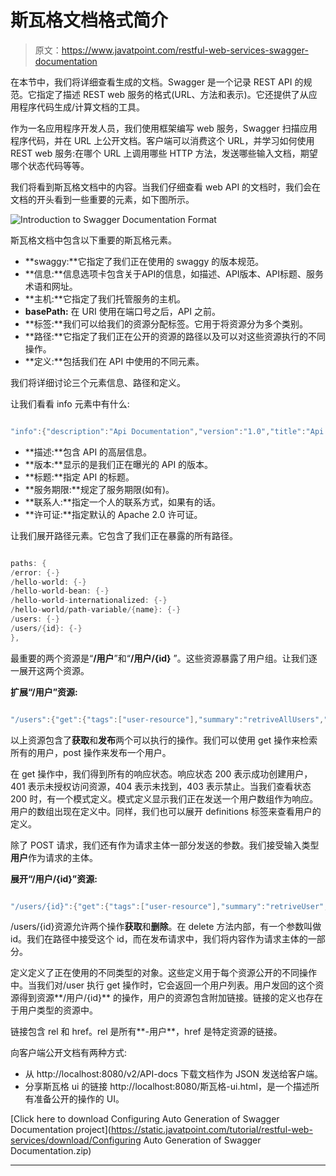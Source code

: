 # 斯瓦格文档格式简介

> 原文：<https://www.javatpoint.com/restful-web-services-swagger-documentation>

在本节中，我们将详细查看生成的文档。Swagger 是一个记录 REST API 的规范。它指定了描述 REST web 服务的格式(URL、方法和表示)。它还提供了从应用程序代码生成/计算文档的工具。

作为一名应用程序开发人员，我们使用框架编写 web 服务，Swagger 扫描应用程序代码，并在 URL 上公开文档。客户端可以消费这个 URL，并学习如何使用 REST web 服务:在哪个 URL 上调用哪些 HTTP 方法，发送哪些输入文档，期望哪个状态代码等等。

我们将看到斯瓦格文档中的内容。当我们仔细查看 web API 的文档时，我们会在文档的开头看到一些重要的元素，如下图所示。

![Introduction to Swagger Documentation Format](../img/e4b7bae5aff9868e53771fe8c8dc3fbb.png)

斯瓦格文档中包含以下重要的斯瓦格元素。

*   **swaggy:**它指定了我们正在使用的 swaggy 的版本规范。
*   **信息:**信息选项卡包含关于API的信息，如描述、API版本、API标题、服务术语和网址。
*   **主机:**它指定了我们托管服务的主机。
*   **basePath:** 在 URI 使用在端口号之后，API 之前。
*   **标签:**我们可以给我们的资源分配标签。它用于将资源分为多个类别。
*   **路径:**它指定了我们正在公开的资源的路径以及可以对这些资源执行的不同操作。
*   **定义:**包括我们在 API 中使用的不同元素。

我们将详细讨论三个元素信息、路径和定义。

让我们看看 info 元素中有什么:

```java

"info":{"description":"Api Documentation","version":"1.0","title":"Api Documentation","termsOfService":"urn:tos","contact":{},"license":{"name":"Apache 2.0","url":"http://www.apache.org/licenses/LICENSE-2.0"}},

```

*   **描述:**包含 API 的高层信息。
*   **版本:**显示的是我们正在曝光的 API 的版本。
*   **标题:**指定 API 的标题。
*   **服务期限:**规定了服务期限(如有)。
*   **联系人:**指定一个人的联系方式，如果有的话。
*   **许可证:**指定默认的 Apache 2.0 许可证。

让我们展开路径元素。它包含了我们正在暴露的所有路径。

```java

paths: {
/error: {-}
/hello-world: {-}
/hello-world-bean: {-}
/hello-world-internationalized: {-}
/hello-world/path-variable/{name}: {-}
/users: {-}
/users/{id}: {-}
},

```

最重要的两个资源是“**/用户**”和“**/用户/{id}** ”。这些资源暴露了用户组。让我们逐一展开这两个资源。

**扩展“/用户”资源:**

```java

"/users":{"get":{"tags":["user-resource"],"summary":"retriveAllUsers","operationId":"retriveAllUsersUsingGET","produces":["*/*"],"responses":{"200":{"description":"OK","schema":{"type":"array","items":{"$ref":"#/definitions/User"}}},"401":{"description":"Unauthorized"},"403":{"description":"Forbidden"},"404":{"description":"Not Found"}},"deprecated":false},"post":{"tags":["user-resource"],"summary":"createUser","operationId":"createUserUsingPOST","consumes":["application/json"],"produces":["*/*"],"parameters":[{"in":"body","name":"user","description":"user","required":true,"schema":{"$ref":"#/definitions/User"}}],"responses":{"200":{"description":"OK","schema":{"type":"object"}},"201":{"description":"Created"},"401":{"description":"Unauthorized"},"403":{"description":"Forbidden"},"404":{"description":"Not Found"}},"deprecated":false}},

```

以上资源包含了**获取**和**发布**两个可以执行的操作。我们可以使用 get 操作来检索所有的用户，post 操作来发布一个用户。

在 get 操作中，我们得到所有的响应状态。响应状态 200 表示成功创建用户，401 表示未授权访问资源，404 表示未找到，403 表示禁止。当我们查看状态 200 时，有一个模式定义。模式定义显示我们正在发送一个用户数组作为响应。用户的数组出现在定义中。同样，我们也可以展开 definitions 标签来查看用户的定义。

除了 POST 请求，我们还有作为请求主体一部分发送的参数。我们接受输入类型**用户**作为请求的主体。

**展开“/用户/{id}”资源:**

```java

"/users/{id}":{"get":{"tags":["user-resource"],"summary":"retriveUser","operationId":"retriveUserUsingGET","produces":["*/*"],"parameters":[{"name":"id","in":"path","description":"id","required":true,"type":"integer","format":"int32"}],"responses":{"200":{"description":"OK","schema":{"$ref":"#/definitions/ResourceUser"}},"401":{"description":"Unauthorized"},"403":{"description":"Forbidden"},"404":{"description":"Not Found"}},"deprecated":false},"delete":{"tags":["user-resource"],"summary":"deleteUser","operationId":"deleteUserUsingDELETE","produces":["*/*"],"parameters":[{"name":"id","in":"path","description":"id","required":true,"type":"integer","format":"int32"}],"responses":{"200":{"description":"OK"},"204":{"description":"No Content"},"401":{"description":"Unauthorized"},"403":{"description":"Forbidden"}},"deprecated":false}}},

```

/users/{id}资源允许两个操作**获取**和**删除**。在 delete 方法内部，有一个参数叫做 id。我们在路径中接受这个 id，而在发布请求中，我们将内容作为请求主体的一部分。

定义定义了正在使用的不同类型的对象。这些定义用于每个资源公开的不同操作中。当我们对/user 执行 get 操作时，它会返回一个用户列表。用户发回的这个资源得到资源**/用户/{id}** 的操作，用户的资源包含附加链接。链接的定义也存在于用户类型的资源中。

链接包含 rel 和 href。rel 是所有**-用户**，href 是特定资源的链接。

向客户端公开文档有两种方式:

*   从 http://localhost:8080/v2/API-docs 下载文档作为 JSON 发送给客户端。
*   分享斯瓦格 ui 的链接 http://localhost:8080/斯瓦格-ui.html，是一个描述所有准备公开的操作的 UI。

[Click here to download Configuring Auto Generation of Swagger Documentation project](https://static.javatpoint.com/tutorial/restful-web-services/download/Configuring Auto Generation of Swagger Documentation.zip)

* * *